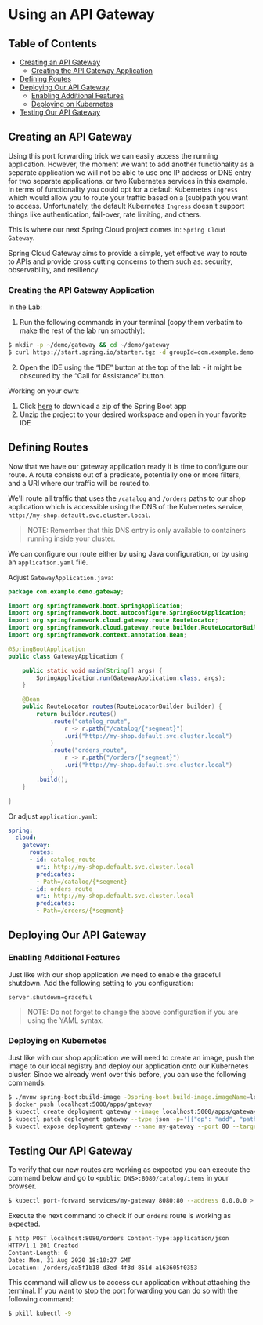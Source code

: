 # Using an API Gateway

## Table of Contents

* [Creating an API Gateway](#creating-an-api-gateway)
    * [Creating the API Gateway Application](#creating-the-api-gateway-application)
* [Defining Routes](#defining-routes)
* [Deploying Our API Gateway](#deploying-our-api-gateway)
    * [Enabling Additional Features](#enabling-additional-features)
    * [Deploying on Kubernetes](#deploying-on-kubernetes)
* [Testing Our API Gateway](#testing-our-api-gateway)

## Creating an API Gateway

Using this port forwarding trick we can easily access the running application.
However, the moment we want to add another functionality as a separate application we will not be able to use one IP address or DNS entry for two separate applications, or two Kubernetes services in this example.
In terms of functionality you could opt for a default Kubernetes `Ingress` which would allow you to route your traffic based on a (sub)path you want to access.
Unfortunately, the default Kubernetes `Ingress` doesn't support things like authentication, fail-over, rate limiting, and others.

This is where our next Spring Cloud project comes in: `Spring Cloud Gateway`.

Spring Cloud Gateway aims to provide a simple, yet effective way to route to APIs and provide cross cutting concerns to them such as: security, observability, and resiliency.

### Creating the API Gateway Application

In the Lab:

1. Run the following commands in your terminal (copy them verbatim to make the rest of the lab run smoothly):

```bash
$ mkdir -p ~/demo/gateway && cd ~/demo/gateway
$ curl https://start.spring.io/starter.tgz -d groupId=com.example.demo -d artifactId=gateway -d name=gateway -d description=Getting%20started%20with%20Spring%20Cloud%20-%20Gateway -d packageName=com.example.demo.gateway -d dependencies=actuator,cloud-gateway,cloud-starter-sleuth -d javaVersion=11 | tar -xzf -
```

2. Open the IDE using the “IDE” button at the top of the lab - it might be obscured by the “Call for Assistance” button.

Working on your own:

1. Click [here](https://start.spring.io/starter.ziptype=maven-project&language=java&platformVersion=2.3.3.RELEASE&packaging=jar&jvmVersion=11&groupId=com.example.demo&artifactId=gateway&name=gateway&description=Getting%20started%20with%20Spring%20Cloud%20-%20Gateway&packageName=com.example.demo.gateway&dependencies=actuator,cloud-gateway,cloud-starter-sleuth) to download a zip of the Spring Boot app
1. Unzip the project to your desired workspace and open in your favorite IDE

## Defining Routes

Now that we have our gateway application ready it is time to configure our route.
A route consists out of a predicate, potentially one or more filters, and a URI where our traffic will be routed to.

We'll route all traffic that uses the `/catalog` and `/orders` paths to our shop application which is accessible using the DNS of the Kubernetes service, `http://my-shop.default.svc.cluster.local`.

> NOTE: Remember that this DNS entry is only available to containers running inside your cluster.

We can configure our route either by using Java configuration, or by using an `application.yaml` file.

Adjust `GatewayApplication.java`:

```java
package com.example.demo.gateway;

import org.springframework.boot.SpringApplication;
import org.springframework.boot.autoconfigure.SpringBootApplication;
import org.springframework.cloud.gateway.route.RouteLocator;
import org.springframework.cloud.gateway.route.builder.RouteLocatorBuilder;
import org.springframework.context.annotation.Bean;

@SpringBootApplication
public class GatewayApplication {

	public static void main(String[] args) {
		SpringApplication.run(GatewayApplication.class, args);
	}

	@Bean
	public RouteLocator routes(RouteLocatorBuilder builder) {
		return builder.routes()
			.route("catalog_route",
				r -> r.path("/catalog/{*segment}")
				.uri("http://my-shop.default.svc.cluster.local")
			)
			.route("orders_route",
				r -> r.path("/orders/{*segment}")
				.uri("http://my-shop.default.svc.cluster.local")
			)
		.build();
	}

}
```

Or adjust `application.yaml`:
```yaml
spring:
  cloud:
    gateway:
      routes:
      - id: catalog_route
        uri: http://my-shop.default.svc.cluster.local
        predicates:
        - Path=/catalog/{*segment}
      - id: orders_route
        uri: http://my-shop.default.svc.cluster.local
        predicates:
        - Path=/orders/{*segment}
```

## Deploying Our API Gateway

### Enabling Additional Features

Just like with our shop application we need to enable the graceful shutdown.
Add the following setting to you configuration:

```properties
server.shutdown=graceful
```

> NOTE: Do not forget to change the above configuration if you are using the YAML syntax.

### Deploying on Kubernetes

Just like with our shop application we will need to create an image, push the image to our local registry and deploy our application onto our Kubernetes cluster.
Since we already went over this before, you can use the following commands:

```bash
$ ./mvnw spring-boot:build-image -Dspring-boot.build-image.imageName=localhost:5000/apps/gateway
$ docker push localhost:5000/apps/gateway
$ kubectl create deployment gateway --image localhost:5000/apps/gateway
$ kubectl patch deployment gateway --type json -p='[{"op": "add", "path": "/spec/template/spec/containers/0/ports", "value":[{"containerPort":8080}]}]'
$ kubectl expose deployment gateway --name my-gateway --port 80 --target-port 8080
```

## Testing Our API Gateway

To verify that our new routes are working as expected you can execute the command below and go to `<public DNS>:8080/catalog/items` in your browser.

```bash
$ kubectl port-forward services/my-gateway 8080:80 --address 0.0.0.0 > /dev/null 2>&1 &
```

Execute the next command to check if our `orders` route is working as expected.

```bash
$ http POST localhost:8080/orders Content-Type:application/json
HTTP/1.1 201 Created
Content-Length: 0
Date: Mon, 31 Aug 2020 18:10:27 GMT
Location: /orders/da5f1b18-d3ed-4f3d-851d-a163605f0353
```

This command will allow us to access our application without attaching the terminal.
If you want to stop the port forwarding you can do so with the following command:

```bash
$ pkill kubectl -9
```